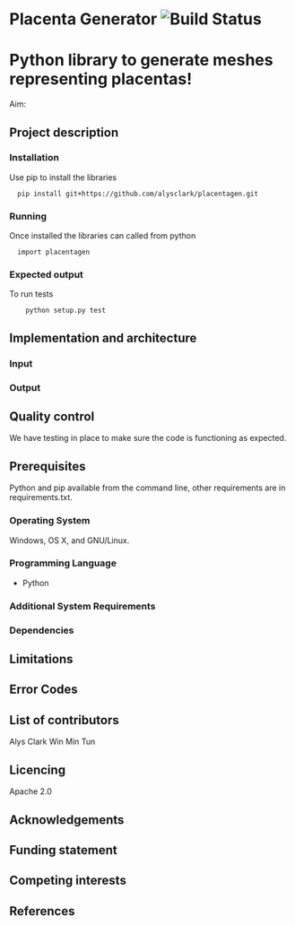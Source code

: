 # Placenta Generator ![Build Status](https://travis-ci.org/alysclark/placentagen.svg?branch=master)
# Python library to generate meshes representing placentas!

Aim:

## Project description


### Installation

Use pip to install the libraries
```
  pip install git+https://github.com/alysclark/placentagen.git
```
### Running

Once installed the libraries can called from python
```
  import placentagen
```

### Expected output
To run tests
```
    python setup.py test
```

## Implementation and architecture


### Input

### Output


## Quality control

We have testing in place to make sure the code is functioning as expected.

## Prerequisites

Python and pip available from the command line, other requirements are in requirements.txt.

### Operating System

Windows, OS X, and GNU/Linux.

### Programming Language
- Python

### Additional System Requirements

### Dependencies

## Limitations

## Error Codes

## List of contributors
Alys Clark
Win Min Tun

## Licencing
Apache 2.0
## Acknowledgements

## Funding statement

## Competing interests

## References





